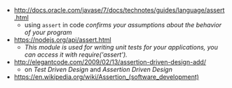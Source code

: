 * http://docs.oracle.com/javase/7/docs/technotes/guides/language/assert.html
  * using `assert` in code _confirms your assumptions about the behavior of your program_
* https://nodejs.org/api/assert.html
  * _This module is used for writing unit tests for your applications, you can access it with require('assert')._
* http://elegantcode.com/2009/02/13/assertion-driven-design-add/
  * on _Test Driven Design_ and _Assertion Driven  Design_
* https://en.wikipedia.org/wiki/Assertion_(software_development)
